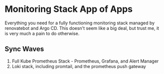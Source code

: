 # Monitoring Stack App of Apps
Everything you need for a fully functioning monitoring stack managed by renovatebot and Argo CD. This doesn't seem like a big deal, but trust me, it is very much a pain to do otherwise.

## Sync Waves
1. Full Kube Prometheus Stack - Prometheus, Grafana, and Alert Manager
2. Loki stack, including promtail, and the prometheus push gateway
